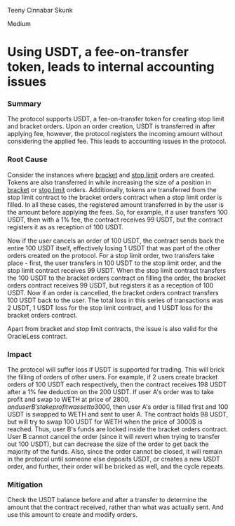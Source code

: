 Teeny Cinnabar Skunk

Medium

# Using USDT, a fee-on-transfer token, leads to internal accounting issues

### Summary

The protocol supports USDT, a fee-on-transfer token for creating stop limit and bracket orders. Upon an order creation, USDT is transferred in after applying fee, however, the protocol registers the incoming amount without considering the applied fee. This leads to accounting issues in the protocol.

### Root Cause

Consider the instances where [bracket](https://github.com/sherlock-audit/2024-11-oku/blob/main/oku-custom-order-types/contracts/automatedTrigger/Bracket.sol#L315C1-L338C6) and [stop limit](https://github.com/sherlock-audit/2024-11-oku/blob/main/oku-custom-order-types/contracts/automatedTrigger/StopLimit.sol#L162C1-L172C10) orders are created. Tokens are also transferred in while increasing the size of a position in [bracket](https://github.com/sherlock-audit/2024-11-oku/blob/main/oku-custom-order-types/contracts/automatedTrigger/Bracket.sol#L238C13-L255C18) or [stop limit](https://github.com/sherlock-audit/2024-11-oku/blob/main/oku-custom-order-types/contracts/automatedTrigger/StopLimit.sol#L214C13-L231C18) orders. Additionally, tokens are transferred from the stop limit contract to the bracket orders contract when a stop limit order is filled. In all these cases, the registered amount transferred in by the user is the amount before applying the fees. So, for example, if a user transfers 100 USDT, then with a 1% fee, the contract receives 99 USDT, but the contract registers it as as reception of 100 USDT.

Now if the user cancels an order of 100 USDT, the contract sends back the entire 100 USDT itself, effectively losing 1 USDT that was part of the other orders created on the protocol. For a stop limit order, two transfers take place - first, the user transfers in 100 USDT to the stop limit order, and the stop limit contract receives 99 USDT. When the stop limit contract transfers the 100 USDT to the bracket orders contract on filling the order, the bracket orders contract receives 99 USDT, but registers it as a reception of 100 USDT. Now if an order is cancelled, the bracket orders contract transfers 100 USDT back to the user. The total loss in this series of transactions was 2 USDT, 1 USDT loss for the stop limit contract, and 1 USDT loss for the bracket orders contract.

Apart from bracket and stop limit contracts, the issue is also valid for the OracleLess contract.

### Impact

The protocol will suffer loss if USDT is supported for trading. This will brick the filling of orders of other users. For example, if 2 users create bracket orders of 100 USDT each respectively, then the contract receives 198 USDT after a 1% fee deduction on the 200 USDT. If user A's order was to take profit and swap to WETH at price of 2800$, and user B's take profit was set to 3000$, then user A's order is filled first and 100 USDT is swapped to WETH and sent to user A. The contract holds 98 USDT, but will try to swap 100 USDT for WETH when the price of 3000$ is reached. Thus, user B's funds are locked inside the bracket orders contract. User B cannot cancel the order (since it will revert when trying to transfer out 100 USDT), but can decrease the size of the order to get back the majority of the funds. Also, since the order cannot be closed, it will remain in the protocol until someone else deposits USDT, or creates a new USDT order, and further, their order will be bricked as well, and the cycle repeats.

### Mitigation

Check the USDT balance before and after a transfer to determine the amount that the contract received, rather than what was actually sent. And use this amount to create and modify orders.